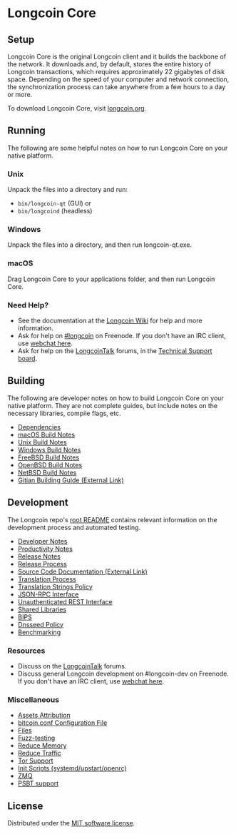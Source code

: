 Longcoin Core
=============

Setup
---------------------
Longcoin Core is the original Longcoin client and it builds the backbone of the network. It downloads and, by default, stores the entire history of Longcoin transactions, which requires approximately 22 gigabytes of disk space. Depending on the speed of your computer and network connection, the synchronization process can take anywhere from a few hours to a day or more.

To download Longcoin Core, visit [longcoin.org](/).

Running
---------------------
The following are some helpful notes on how to run Longcoin Core on your native platform.

### Unix

Unpack the files into a directory and run:

- `bin/longcoin-qt` (GUI) or
- `bin/longcoind` (headless)

### Windows

Unpack the files into a directory, and then run longcoin-qt.exe.

### macOS

Drag Longcoin Core to your applications folder, and then run Longcoin Core.

### Need Help?

* See the documentation at the [Longcoin Wiki](https://longcoin.info/) for help and more information.
* Ask for help on [#longcoin](https://webchat.freenode.net/#longcoin) on Freenode. If you don't have an IRC client, use [webchat here](https://webchat.freenode.net/#longcoin).
* Ask for help on the [LongcoinTalk](https://longcointalk.io/) forums, in the [Technical Support board](https://longcointalk.io/c/technical-support).

Building
---------------------
The following are developer notes on how to build Longcoin Core on your native platform. They are not complete guides, but include notes on the necessary libraries, compile flags, etc.

- [Dependencies](dependencies.md)
- [macOS Build Notes](build-osx.md)
- [Unix Build Notes](build-unix.md)
- [Windows Build Notes](build-windows.md)
- [FreeBSD Build Notes](build-freebsd.md)
- [OpenBSD Build Notes](build-openbsd.md)
- [NetBSD Build Notes](build-netbsd.md)
- [Gitian Building Guide (External Link)](https://github.com/bitcoin-core/docs/blob/master/gitian-building.md)

Development
---------------------
The Longcoin repo's [root README](/README.md) contains relevant information on the development process and automated testing.

- [Developer Notes](developer-notes.md)
- [Productivity Notes](productivity.md)
- [Release Notes](release-notes.md)
- [Release Process](release-process.md)
- [Source Code Documentation (External Link)](https://doxygen.bitcoincore.org/)
- [Translation Process](translation_process.md)
- [Translation Strings Policy](translation_strings_policy.md)
- [JSON-RPC Interface](JSON-RPC-interface.md)
- [Unauthenticated REST Interface](REST-interface.md)
- [Shared Libraries](shared-libraries.md)
- [BIPS](bips.md)
- [Dnsseed Policy](dnsseed-policy.md)
- [Benchmarking](benchmarking.md)

### Resources
* Discuss on the [LongcoinTalk](https://longcointalk.io/) forums.
* Discuss general Longcoin development on #longcoin-dev on Freenode. If you don't have an IRC client, use [webchat here](https://webchat.freenode.net/#longcoin-dev).

### Miscellaneous
- [Assets Attribution](assets-attribution.md)
- [bitcoin.conf Configuration File](bitcoin-conf.md)
- [Files](files.md)
- [Fuzz-testing](fuzzing.md)
- [Reduce Memory](reduce-memory.md)
- [Reduce Traffic](reduce-traffic.md)
- [Tor Support](tor.md)
- [Init Scripts (systemd/upstart/openrc)](init.md)
- [ZMQ](zmq.md)
- [PSBT support](psbt.md)

License
---------------------
Distributed under the [MIT software license](/COPYING).
